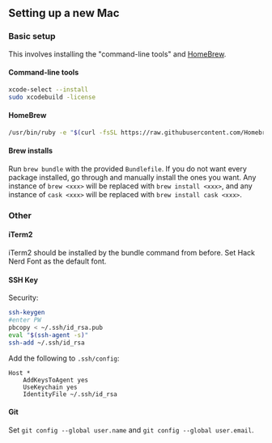 ## Setting up a new Mac  

### Basic setup  
This involves installing the "command-line tools" and [HomeBrew](https://brew.sh/).  

#### Command-line tools
```bash
xcode-select --install
sudo xcodebuild -license
```

#### HomeBrew
```bash
/usr/bin/ruby -e "$(curl -fsSL https://raw.githubusercontent.com/Homebrew/install/master/install)"
```  

#### Brew installs  
Run `brew bundle` with the provided `Bundlefile`. If you do not want every
package installed, go through and manually install the ones you want. Any
instance of `brew <xxx>` will be replaced with `brew install <xxx>`, and any
instance of `cask <xxx>` will be replaced with `brew install cask <xxx>`.  

### Other  

#### iTerm2  
iTerm2 should be installed by the bundle command from before. Set Hack Nerd Font
as the default font.  

#### SSH Key  
Security:
```bash
ssh-keygen  
#enter PW  
pbcopy < ~/.ssh/id_rsa.pub
eval "$(ssh-agent -s)"
ssh-add ~/.ssh/id_rsa
```

Add the following to `.ssh/config`:
```
Host *
    AddKeysToAgent yes
    UseKeychain yes
    IdentityFile ~/.ssh/id_rsa
```  

#### Git  
Set `git config --global user.name` and `git config --global user.email`.  

